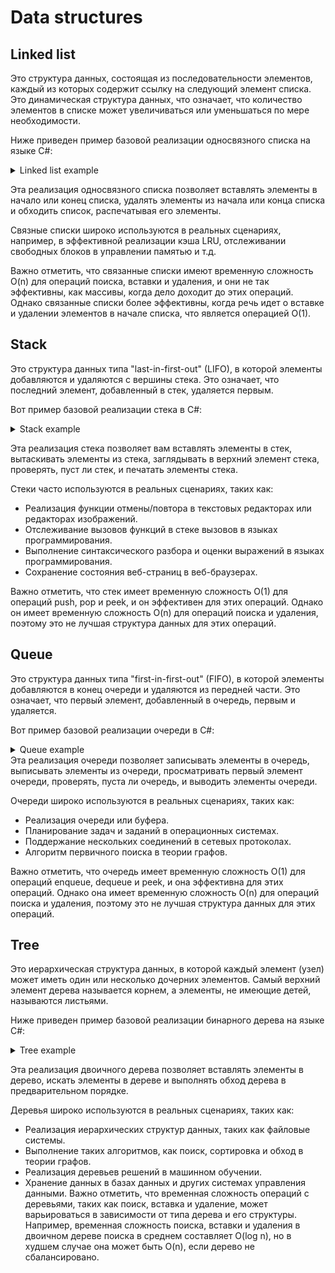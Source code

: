 # Data structures

## **Linked list**
Это структура данных, состоящая из последовательности элементов, каждый из которых содержит ссылку на следующий элемент списка. Это динамическая структура данных, что означает, что количество элементов в списке может увеличиваться или уменьшаться по мере необходимости.

Ниже приведен пример базовой реализации односвязного списка на языке C#:
<details>
  <summary>Linked list example</summary>
  
  ```cs
class Node {
    public int Data { get; set; }
    public Node Next { get; set; }

    public Node(int data) {
        Data = data;
        Next = null;
    }
}

class LinkedList {
    private Node head;

    public LinkedList() {
        head = null;
    }

    public void InsertFirst(int data) {
        Node newNode = new Node(data);
        newNode.Next = head;
        head = newNode;
    }

    public void InsertLast(int data) {
        if (head == null) {
            head = new Node(data);
            return;
        }

        Node current = head;
        while (current.Next != null) {
            current = current.Next;
        }

        current.Next = new Node(data);
    }

    public void DeleteFirst() {
        if (head == null) {
            return;
        }

        head = head.Next;
    }

    public void DeleteLast() {
        if (head == null) {
            return;
        }

        if (head.Next == null) {
            head = null;
            return;
        }

        Node current = head;
        while (current.Next.Next != null) {
            current = current.Next;
        }

        current.Next = null;
    }

    public void PrintList() {
        Node current = head;
        while (current != null) {
            Console.Write(current.Data + " ");
            current = current.Next;
        }
    }
}
```
</details>

Эта реализация односвязного списка позволяет вставлять элементы в начало или конец списка, удалять элементы из начала или конца списка и обходить список, распечатывая его элементы.

Связные списки широко используются в реальных сценариях, например, в эффективной реализации кэша LRU, отслеживании свободных блоков в управлении памятью и т.д.

Важно отметить, что связанные списки имеют временную сложность O(n) для операций поиска, вставки и удаления, и они не так эффективны, как массивы, когда дело доходит до этих операций. Однако связанные списки более эффективны, когда речь идет о вставке и удалении элементов в начале списка, что является операцией O(1).

## **Stack**
Это структура данных типа "last-in-first-out" (LIFO), в которой элементы добавляются и удаляются с вершины стека. Это означает, что последний элемент, добавленный в стек, удаляется первым.

Вот пример базовой реализации стека в C#:
<details>
  <summary>Stack example</summary>
  
  ```cs
  class Stack {
    private int[] stackArray;
    private int top;

    public Stack(int size) {
        stackArray = new int[size];
        top = -1;
    }

    public void Push(int data) {
        if (top == stackArray.Length - 1) {
            Console.WriteLine("Stack overflow");
            return;
        }

        top++;
        stackArray[top] = data;
    }

    public int Pop() {
        if (top == -1) {
            Console.WriteLine("Stack underflow");
            return int.MinValue;
        }

        int value = stackArray[top];
        top--;
        return value;
    }

    public int Peek() {
        if (top == -1) {
            Console.WriteLine("Stack is empty");
            return int.MinValue;
        }

        return stackArray[top];
    }

    public bool IsEmpty() {
        return top == -1;
    }

    public void PrintStack() {
        if (top == -1) {
            Console.WriteLine("Stack is empty");
            return;
        }

        for (int i = top; i >= 0; i--) {
            Console.Write(stackArray[i] + " ");
        }
    }
  }
  ```
</details>

Эта реализация стека позволяет вам вставлять элементы в стек, вытаскивать элементы из стека, заглядывать в верхний элемент стека, проверять, пуст ли стек, и печатать элементы стека.

Стеки часто используются в реальных сценариях, таких как:

- Реализация функции отмены/повтора в текстовых редакторах или редакторах изображений.
- Отслеживание вызовов функций в стеке вызовов в языках программирования.
- Выполнение синтаксического разбора и оценки выражений в языках программирования.
- Сохранение состояния веб-страниц в веб-браузерах.

Важно отметить, что стек имеет временную сложность O(1) для операций push, pop и peek, и он эффективен для этих операций. Однако он имеет временную сложность O(n) для операций поиска и удаления, поэтому это не лучшая структура данных для этих операций.

## Queue
Это структура данных типа "first-in-first-out" (FIFO), в которой элементы добавляются в конец очереди и удаляются из передней части. Это означает, что первый элемент, добавленный в очередь, первым и удаляется.

Вот пример базовой реализации очереди в C#:

<details>
  <summary>Queue example</summary>
  
  ```cs
  class Queue {
    private int[] queueArray;
    private int front;
    private int rear;
    private int count;

    public Queue(int size) {
        queueArray = new int[size];
        front = 0;
        rear = -1;
        count = 0;
    }

    public void Enqueue(int data) {
        if (count == queueArray.Length) {
            Console.WriteLine("Queue overflow");
            return;
        }

        rear = (rear + 1) % queueArray.Length;
        queueArray[rear] = data;
        count++;
    }

    public int Dequeue() {
        if (count == 0) {
            Console.WriteLine("Queue underflow");
            return int.MinValue;
        }

        int value = queueArray[front];
        front = (front + 1) % queueArray.Length;
        count--;
        return value;
    }

    public int Peek() {
        if (count == 0) {
            Console.WriteLine("Queue is empty");
            return int.MinValue;
        }

        return queueArray[front];
    }

    public bool IsEmpty() {
        return count == 0;
    }

    public void PrintQueue() {
        if (count == 0) {
            Console.WriteLine("Queue is empty");
            return;
        }

        int index = front;
        for (int i = 0; i < count; i++) {
            Console.Write(queueArray[index] + " ");
            index = (index + 1) % queueArray.Length;
        }
    }
  }
  ```
</details>
Эта реализация очереди позволяет записывать элементы в очередь, выписывать элементы из очереди, просматривать первый элемент очереди, проверять, пуста ли очередь, и выводить элементы очереди.

Очереди широко используются в реальных сценариях, таких как:

- Реализация очереди или буфера.
- Планирование задач и заданий в операционных системах.
- Поддержание нескольких соединений в сетевых протоколах.
- Алгоритм первичного поиска в теории графов.
  
Важно отметить, что очередь имеет временную сложность O(1) для операций enqueue, dequeue и peek, и она эффективна для этих операций. Однако она имеет временную сложность O(n) для операций поиска и удаления, поэтому это не лучшая структура данных для этих операций.
  
## Tree
Это иерархическая структура данных, в которой каждый элемент (узел) может иметь один или несколько дочерних элементов. Самый верхний элемент дерева называется корнем, а элементы, не имеющие детей, называются листьями.

Ниже приведен пример базовой реализации бинарного дерева на языке C#:
<details>
  <summary>Tree example</summary>
  
  ```cs
  class Node {
    public int Data { get; set; }
    public Node Left { get; set; }
    public Node Right { get; set; }

    public Node(int data) {
        Data = data;
        Left = null;
        Right = null;
    }
}

class BinaryTree {
    private Node root;

    public BinaryTree() {
        root = null;
    }

    public void Insert(int data) {
        root = InsertHelper(root, data);
    }

    private Node InsertHelper(Node current, int data) {
        if (current == null) {
            current = new Node(data);
            return current;
        }

        if (data < current.Data) {
            current.Left = InsertHelper(current.Left, data);
        } else if (data > current.Data) {
            current.Right = InsertHelper(current.Right, data);
        }

        return current;
    }

    public bool Search(int data) {
        return SearchHelper(root, data);
    }

    private bool SearchHelper(Node current, int data) {
        if (current == null) {
            return false;
        }

        if (current.Data == data) {
            return true;
        }

        if (data < current.Data) {
            return SearchHelper(current.Left, data);
        } else {
            return SearchHelper(current.Right, data);
        }
    }

    public void PreOrderTraversal() {
        PreOrderHelper(root);
    }

    private void PreOrderHelper(Node current) {
        if (current == null) {
            return;
        }

        Console.Write(current.Data + " ");
        PreOrderHelper(current.Left);
        PreOrderHelper(current.Right);
    }
}
  ```
</details>
  
Эта реализация двоичного дерева позволяет вставлять элементы в дерево, искать элементы в дереве и выполнять обход дерева в предварительном порядке.

Деревья широко используются в реальных сценариях, таких как:

- Реализация иерархических структур данных, таких как файловые системы.
- Выполнение таких алгоритмов, как поиск, сортировка и обход в теории графов.
- Реализация деревьев решений в машинном обучении.
- Хранение данных в базах данных и других системах управления данными.
Важно отметить, что временная сложность операций с деревьями, таких как поиск, вставка и удаление, может варьироваться в зависимости от типа дерева и его структуры. Например, временная сложность поиска, вставки и удаления в двоичном дереве поиска в среднем составляет O(log n), но в худшем случае она может быть O(n), если дерево не сбалансировано.
